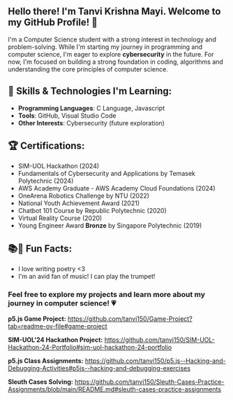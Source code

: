 ## Hello there! I'm Tanvi Krishna Mayi. Welcome to my GitHub Profile! 👋

I'm a Computer Science student with a strong interest in technology and problem-solving. While I'm starting my journey in programming and computer science,
I'm eager to explore **cybersecurity** in the future. For now, I'm focused on building a strong foundation in coding, algorithms and understanding the core 
principles of computer science.

## 🚀 Skills & Technologies I'm Learning:
- **Programming Languages**: C Language, Javascript
- **Tools**: GitHub, Visual Studio Code
- **Other Interests**: Cybersecurity (future exploration)

## 🏆 Certifications:
- SIM-UOL Hackathon (2024)
- Fundamentals of Cybersecurity and Applications by Temasek Polytechnic (2024)
- AWS Academy Graduate - AWS Academy Cloud Foundations (2024)
- OneArena Robotics Challenge by NTU (2022)
- National Youth Achievement Award (2021)
- Chatbot 101 Course by Republic Polytechnic (2020)
- Virtual Reality Course (2020)
- Young Engineer Award **Bronze** by Singapore Polytechnic (2019)

## 📚🎵 Fun Facts:
- I love writing poetry <3
- I'm an avid fan of music! I can play the trumpet!

### Feel free to explore my projects and learn more about my journey in computer science! 💗

**p5.js Game Project:** https://github.com/tanvi150/Game-Project?tab=readme-ov-file#game-project

**SIM-UOL'24 Hackathon Project:** https://github.com/tanvi150/SIM-UOL-Hackathon-24-Portfolio#sim-uol-hackathon-24-portfolio

**p5.js Class Assignments:** https://github.com/tanvi150/p5.js--Hacking-and-Debugging-Activities#p5js--hacking-and-debugging-exercises

**Sleuth Cases Solving:** https://github.com/tanvi150/Sleuth-Cases-Practice-Assignments/blob/main/README.md#sleuth-cases-practice-assignments
<!---
tanvi150/tanvi150 is a ✨ special ✨ repository because its `README.md` (this file) appears on your GitHub profile.
You can click the Preview link to take a look at your changes.
--->
